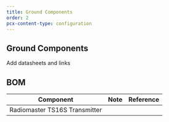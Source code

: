 ```yaml
---
title: Ground Components
order: 2
pcx-content-type: configuration
---
```

## Ground Components

<Aside type="warning" header="To-Do">

Add datasheets and links

</Aside>

## BOM

<TableWrap>

| Component                     | Note | Reference |
|-------------------------------|------|-----------|
| Radiomaster TS16S Transmitter |      |           |


</TableWrap>
